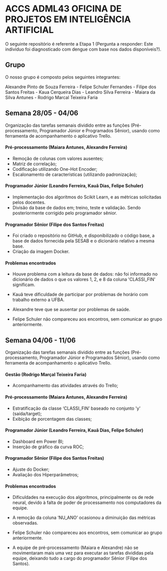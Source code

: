 # ACCS ADML43 OFICINA DE PROJETOS EM INTELIGÊNCIA ARTIFICIAL 
O seguinte repositório é referente a Etapa 1 (Pergunta a responder:  Este indivíduo foi diagnosticado com dengue com base nos dados disponíveis?).

## Grupo

O nosso grupo é composto pelos seguintes integrantes:

Alexandre Pinto de Souza Ferreira - Felipe Schuler Fernandes - Filipe dos Santos Freitas - Kaua Cerqueira Dias - Leandro Silva Ferreira - Maiara da Silva Antunes - Rodrigo Marcal Teixeira Faria

## Semana 28/05 - 04/06

Organização das tarefas semanais dividido entre as funções (Pré-processamento, Programador Júnior e Programados Sênior), usando como ferramenta de acompanhamento o aplicativo Trello.

#### Pré-processamento (Maiara Antunes, Alexandre Ferreira)

- Remoção de colunas com valores ausentes;
- Matriz de correlação;
- Codificação utilizando One-Hot Encoder;
- Escalonamento de características (utilizando padronização);

#### Programador Júnior (Leandro Ferreira, Kauã Dias, Felipe Schuler)

- Implementação dos algoritmos do Scikit Learn, e as métricas solicitadas pelos docentes.
- Divisão da base de dados em; treino, teste e validação. Sendo posteriormente corrigido pelo programador sênior.

#### Programador Sênior (Filipe dos Santos Freitas)

- Foi criado o repositório no GitHub, e disponibilizado o código base, a base de dados fornecida pela SESAB e o dicionário relativo a mesma base.
- Criação da imagem Docker.

#### Problemas encontrados

- Houve problema com a leitura da base de dados: não foi informado no dicionário de dados o que os valores 1, 2, e  8 da coluna 'CLASSI_FIN' significam.

- Kauã teve dificuldade de participar por problemas de horário com trabalho externo a UFBA.

- Alexandre teve que se ausentar por problemas de saúde.

- Felipe Schuler não compareceu aos encontros, sem comunicar ao grupo anteriormente.

## Semana 04/06 - 11/06

Organização das tarefas semanais dividido entre as funções (Pré-processamento, Programador Júnior e Programados Sênior), usando como ferramenta de acompanhamento o aplicativo Trello.

#### Gestão (Rodrigo Marçal Teixeira Faria)

- Acompanhamento das atividades através do Trello;

#### Pré-processamento (Maiara Antunes, Alexandre Ferreira)

- Estratificação da classe ‘CLASSI_FIN’ baseado no conjunto 'y' (saída/target);
- Exibição de porcentagem das classes;

#### Programador Júnior (Leandro Ferreira, Kauã Dias, Felipe Schuler)

- Dashboard em Power BI;
- Inserção de gráfico da curva ROC;

#### Programador Sênior (Filipe dos Santos Freitas)

- Ajuste do Docker;
- Avaliação dos Hiperparâmetros;

#### Problemas encontrados

- Dificuldades na execução dos algoritmos, principalmente os de rede neural, devido à falta de poder de processamento nos computadores da equipe.

- A remoção da coluna ‘NU_ANO’ ocasionou a diminuição das métricas observadas.

- Felipe Schuler não compareceu aos encontros, sem comunicar ao grupo anteriormente.

- A equipe de pré-processamento (Maiara e Alexandre) não se movimentaram mais uma vez para executar as tarefas divididas pela equipe, deixando tudo a cargo do programador Sênior (Filipe dos Santos).
